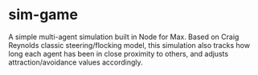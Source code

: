 # sim-game

A simple multi-agent simulation built in Node for Max.
Based on Craig Reynolds classic steering/flocking model, this simulation also tracks how long each agent has been in close proximity to others, and adjusts attraction/avoidance values accordingly.
